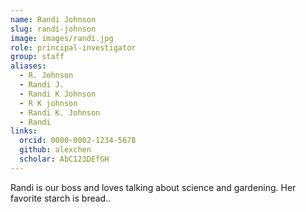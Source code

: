 ```yaml
---
name: Randi Johnson
slug: randi-johnson
image: images/randi.jpg
role: principal-investigator
group: staff
aliases:
  - R. Johnson
  - Randi J.
  - Randi K Johnson
  - R K johnson
  - Randi K. Johnson
  - Randi
links:
  orcid: 0000-0002-1234-5678
  github: alexchen
  scholar: AbC123DEfGH
---
```


Randi is our boss and loves talking about science and gardening. Her favorite starch is bread..